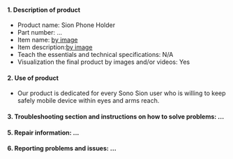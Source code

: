  #### 1. Description of product
   - Product name: Sion Phone Holder
   - Part number: ...
   - Item name: [by image](https://wikifactory.com/+mkpro/sion-phone-holder) 
   - Item description:[by image](https://wikifactory.com/+mkpro/sion-phone-holder) 
   - Teach the essentials and technical specifications: N/A 
   - Visualization the final product by images and/or videos: Yes
     
 #### 2. Use of product
  * Our product is dedicated for every Sono Sion user who is willing to keep safely mobile device within eyes and arms reach.
 
#### 3. Troubleshooting section and instructions on how to solve problems: ... 
#### 5. Repair information: ...
#### 6. Reporting problems and issues: ...

